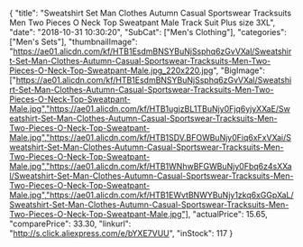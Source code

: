 {
	"title": "Sweatshirt Set Man Clothes Autumn Casual Sportswear Tracksuits Men Two Pieces O Neck Top Sweatpant Male Track Suit Plus size 3XL",
	"date": "2018-10-31 10:30:20",
	"SubCat": ["Men's Clothing"],
	"categories": ["Men's Sets"],
	"thumbnailImage": "https://ae01.alicdn.com/kf/HTB1EsdmBNSYBuNjSsphq6zGvVXal/Sweatshirt-Set-Man-Clothes-Autumn-Casual-Sportswear-Tracksuits-Men-Two-Pieces-O-Neck-Top-Sweatpant-Male.jpg_220x220.jpg",
	"BigImage": ["https://ae01.alicdn.com/kf/HTB1EsdmBNSYBuNjSsphq6zGvVXal/Sweatshirt-Set-Man-Clothes-Autumn-Casual-Sportswear-Tracksuits-Men-Two-Pieces-O-Neck-Top-Sweatpant-Male.jpg","https://ae01.alicdn.com/kf/HTB1ugjzBL1TBuNjy0Fjq6yjyXXaE/Sweatshirt-Set-Man-Clothes-Autumn-Casual-Sportswear-Tracksuits-Men-Two-Pieces-O-Neck-Top-Sweatpant-Male.jpg","https://ae01.alicdn.com/kf/HTB1SDV.BFOWBuNjy0Fiq6xFxVXai/Sweatshirt-Set-Man-Clothes-Autumn-Casual-Sportswear-Tracksuits-Men-Two-Pieces-O-Neck-Top-Sweatpant-Male.jpg","https://ae01.alicdn.com/kf/HTB1WNhwBFGWBuNjy0Fbq6z4sXXal/Sweatshirt-Set-Man-Clothes-Autumn-Casual-Sportswear-Tracksuits-Men-Two-Pieces-O-Neck-Top-Sweatpant-Male.jpg","https://ae01.alicdn.com/kf/HTB1EWvtBNWYBuNjy1zkq6xGGpXaL/Sweatshirt-Set-Man-Clothes-Autumn-Casual-Sportswear-Tracksuits-Men-Two-Pieces-O-Neck-Top-Sweatpant-Male.jpg"],
	"actualPrice": 15.65,
	"comparePrice": 33.30,
	"linkurl": "http://s.click.aliexpress.com/e/bYXE7VUU",
	"inStock": 117
}
